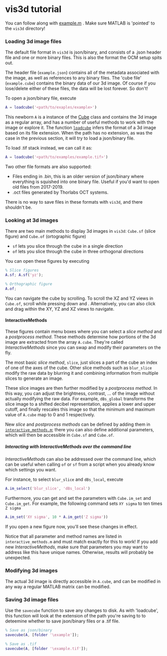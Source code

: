 # vis3d tutorial

You can follow along with [example.m](example.m) . Make sure MATLAB is 'pointed' to the `vis3d` directory!

### Loading 3d image files

The default file format in `vis3d` is json/binary, and consists of a .json header file and one or more binary files.
This is also the format the OCM setup spits out.

The header file (`example.json`) contains all of the metadata associated with the image, as well as references to any binary files. The 'cube file' (`example.cube`) contains the binary data of our 3d image. Of course if you lose/delete either of these files, the data will be lost forever. So don't!

To open a json/binary file, execute

```matlab
A = loadcube('<path/to/exaples/example>')
```

This newborn `A` is a instance of the [Cube](../cube/Cube.m) class and contains the 3d image as a regular array, and has a number of useful methods to work with the image or explore it.
The function [`loadcube`](../loadcube.m) infers the format of a 3d image based on its file extension. When the path has no extension, as was the case in the previous section, it will try to load a json/binary file.

To load .tif stack instead, we can call it as:

```matlab
A = loadcube('<path/to/examples/example.tif>')
```

Two other file formats are also supported:

*  Files ending in .bin, this is an older version of json/binary where everything is squished into one binary file. Useful if you'd want to open old files from 2017-2019.
* .oct files generated by Thorlabs OCT systems. 

There is no way to save files in these formats with `vis3d`, and there shouldn't be.

### Looking at 3d images

There are two main methods to display 3d images in `vis3d`: `Cube.sf` (slice figure)  and `Cube.of` (ortographic figure)
* `sf` lets you slice through the cube in a single direction
* `of` lets you slice through the cube in three orthogonal directions

You can open these figures by executing

```matlab
% Slice figures
A.sf; A.sf('yz'); 

% Orthographic figure
A.of; 
```

You can navigate the cube by scrolling. To scroll the XZ and YZ views in `Cube.of`, scroll while pressing down <Shift> and <Alt>.  Alternatively, you can also click and drag within the XY, YZ and XZ views to navigate.

#### InteractiveMethods

These figures contain menu boxes where you can select a *slice method* and a *postprocess method*. These methods determine how portions of the 3d image are extracted from the array `A.cube`.  They're called *InteractiveMethods* since you can swap and modify their parameters on the fly.

The most basic *slice method*, `slice`, just slices a part of the cube an index of one of the axes of the cube. Other slice methods such as `blur_slice` modify the raw data by blurring it and combining information from multiple slices to generate an image.

These slice images are then further modified by a *postprocess method*. In this way, you can adjust the brightness, contrast, ... of the image without actually modifying the raw data. For example, `dBs_global` transforms the slice image to a shifted decibel representation, applies a lower and upper cutoff, and finally rescales this image so that the minimum and maximum value of `A.cube` map to 0 and 1 respectively.

New *slice* and *postprocess methods* can be defined by adding them in [`interactive_methods.m`](../interactive_methods.m); there you can also define additional parameters, which will then be accessible in `Cube.sf` and `Cube.of`.

##### Interacting with InteractiveMethods over the command line

*InteractiveMethods* can also be addressed over the command line, which can be useful when calling `of` or `sf` from a script when you already know which settings you want.

For instance, to select `blur_slice` and `dBs_local`, execute

```matlab
A.im_select('blur_slice', 'dBs_local')
```

Furthermore, you can get and set the parameters with `Cube.im_set` and `Cube.im_get`. For example, the following command sets `XY sigma` to ten times `Z sigma`

```matlab
A.im_set('XY sigma', 10 * A.im_get('Z sigma'))
```

If you open a new figure now, you'll see these changes in effect.

Notice that all parameter and method names are listed in  `interactive_methods.m` and must match exactly for this to work! If you add new *InteractiveMethods*, make sure that parameters you may want to address like this have unique names. Otherwise, results will probably be unexpected.

### Modifying 3d images

The actual 3d image is directly accessible in `A.cube`, and can be modified in any way a regular MATLAB matrix can be modified. 

### Saving 3d image files

Use the `savecube` function to save any changes to disk. As with 'loadcube', this function will look at the extension of the path you're saving to to deteemine whether to save json/binary files or a .tif file.

```matlab
% Save as json/binary
savecube(A, [folder '\example']);

% Save as .tif
savecube(A, [folder '\example.tif']);
```

